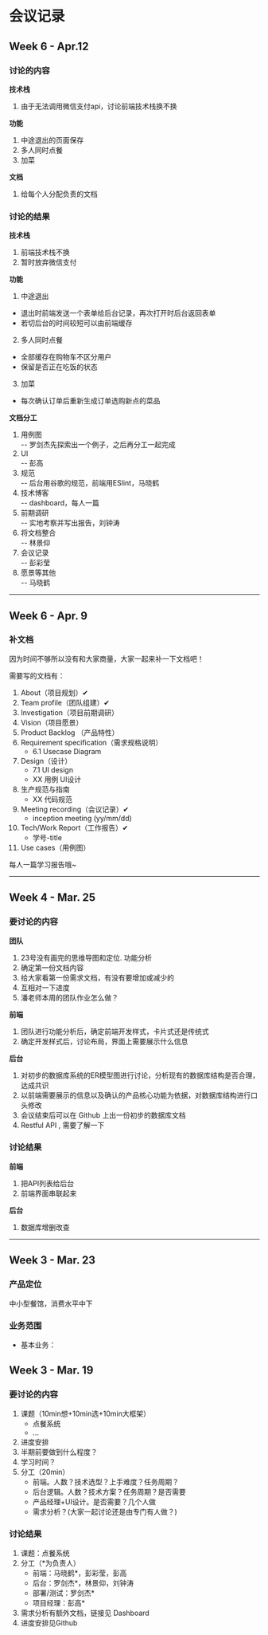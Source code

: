 # 会议记录

## Week 6 - Apr.12
### 讨论的内容
**技术栈**
1. 由于无法调用微信支付api，讨论前端技术栈换不换


**功能**
1. 中途退出的页面保存
2. 多人同时点餐
3. 加菜

**文档**
1. 给每个人分配负责的文档

### 讨论的结果
**技术栈**

1. 前端技术栈不换
2. 暂时放弃微信支付


**功能**
1. 中途退出
- 退出时前端发送一个表单给后台记录，再次打开时后台返回表单
- 若切后台的时间较短可以由前端缓存
	
2. 多人同时点餐	
- 全部缓存在购物车不区分用户
- 保留是否正在吃饭的状态

3. 加菜
- 每次确认订单后重新生成订单选购新点的菜品


**文档分工**
1. 用例图      
-- 罗剑杰先探索出一个例子，之后再分工一起完成
2. UI          
-- 彭高
3. 规范        
-- 后台用谷歌的规范，前端用ESlint，马晓鹤
4. 技术博客    
-- dashboard，每人一篇
5. 前期调研    
-- 实地考察并写出报告，刘钟涛
6. 将文档整合  
-- 林景仰
7. 会议记录    
-- 彭彩莹
8. 愿景等其他   
-- 马晓鹤

---

## Week 6 - Apr. 9
### 补文档
因为时间不够所以没有和大家商量，大家一起来补一下文档吧！

需要写的文档有：
1. About（项目规划）✔
2. Team profile（团队组建）✔
3. Investigation（项目前期调研）
4. Vision（项目愿景）
5. Product Backlog （产品特性）
6. Requirement specification（需求规格说明）
	- 6.1 Usecase Diagram
7. Design（设计）
	- 7.1 UI design
	- XX 用例 UI设计
8. 生产规范与指南
	- XX 代码规范
9. Meeting recording（会议记录）✔
	- inception meeting (yy/mm/dd)
10. Tech/Work Report（工作报告）✔
	- 学号-title
11. Use cases（用例图）

每人一篇学习报告哦~

---

## Week 4 - Mar. 25
### 要讨论的内容
**团队**
1. 23号没有画完的思维导图和定位. 功能分析
2. 确定第一份文档内容
3. 给大家看第一份需求文档，有没有要增加或减少的
4. 互相对一下进度
5. 潘老师本周的团队作业怎么做？

**前端**
1. 团队进行功能分析后，确定前端开发样式，卡片式还是传统式
2. 确定开发样式后，讨论布局，界面上需要展示什么信息

**后台**
1. 对初步的数据库系统的ER模型图进行讨论，分析现有的数据库结构是否合理，达成共识
2. 以前端需要展示的信息以及确认的产品核心功能为依据，对数据库结构进行口头修改
3. 会议结束后可以在 Github 上出一份初步的数据库文档
4. Restful API , 需要了解一下

### 讨论结果
**前端**
1. 把API列表给后台
2. 前端界面串联起来

**后台**
1. 数据库增删改查

---

## Week 3 - Mar. 23
### 产品定位
中小型餐馆，消费水平中下
### 业务范围
- 基本业务：

## Week 3 - Mar. 19
### 要讨论的内容
1. 课题（10min想+10min选+10min大框架）
	- 点餐系统
	- ...
2. 进度安排
3. 半期前要做到什么程度？
4. 学习时间？
5. 分工（20min）
	- 前端。人数？技术选型？上手难度？任务周期？
	- 后台逻辑。人数？技术方案？任务周期？是否需要
	- 产品经理+UI设计。是否需要？几个人做
	- 需求分析？(大家一起讨论还是由专门有人做？)

### 讨论结果
1. 课题：点餐系统
2. 分工（*为负责人）
	- 前端：马晓鹤*，彭彩莹，彭高
	- 后台：罗剑杰*，林景仰，刘钟涛
	- 部署/测试：罗剑杰*
	- 项目经理：彭高*
3. 需求分析有额外文档，链接见 Dashboard
4. 进度安排见Github
